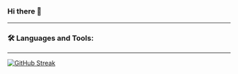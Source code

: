### Hi there 👋
---
### :hammer_and_wrench: Languages and Tools:
---
[![GitHub Streak](https://streak-stats.demolab.com?user=gpiento&theme=dark)](https://git.io/streak-stats)
<!--
**gpiento/gpiento** is a ✨ _special_ ✨ repository because its `README.md` (this file) appears on your GitHub profile.

Here are some ideas to get you started:

- 🔭 I’m currently working on ...
- 🌱 I’m currently learning ...
- 👯 I’m looking to collaborate on ...
- 🤔 I’m looking for help with ...
- 💬 Ask me about ...
- 📫 How to reach me: ...
- 😄 Pronouns: ...
- ⚡ Fun fact: ...
-->
